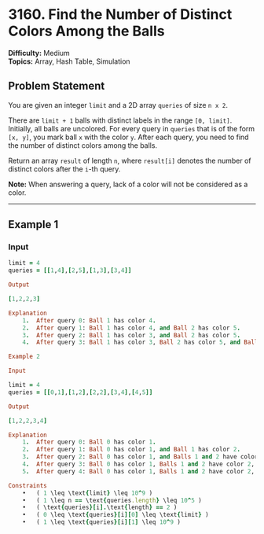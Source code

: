 # 3160. Find the Number of Distinct Colors Among the Balls

**Difficulty:** Medium  
**Topics:** Array, Hash Table, Simulation  

## Problem Statement

You are given an integer `limit` and a 2D array `queries` of size `n x 2`.

There are `limit + 1` balls with distinct labels in the range `[0, limit]`. Initially, all balls are uncolored. For every query in `queries` that is of the form `[x, y]`, you mark ball `x` with the color `y`. After each query, you need to find the number of distinct colors among the balls.

Return an array `result` of length `n`, where `result[i]` denotes the number of distinct colors after the `i`-th query.

**Note:** When answering a query, lack of a color will not be considered as a color.

---

## Example 1

### **Input**
```ruby
limit = 4
queries = [[1,4],[2,5],[1,3],[3,4]]

Output

[1,2,2,3]

Explanation
	1.	After query 0: Ball 1 has color 4.
	2.	After query 1: Ball 1 has color 4, and Ball 2 has color 5.
	3.	After query 2: Ball 1 has color 3, and Ball 2 has color 5.
	4.	After query 3: Ball 1 has color 3, Ball 2 has color 5, and Ball 3 has color 4.

Example 2

Input

limit = 4
queries = [[0,1],[1,2],[2,2],[3,4],[4,5]]

Output

[1,2,2,3,4]

Explanation
	1.	After query 0: Ball 0 has color 1.
	2.	After query 1: Ball 0 has color 1, and Ball 1 has color 2.
	3.	After query 2: Ball 0 has color 1, and Balls 1 and 2 have color 2.
	4.	After query 3: Ball 0 has color 1, Balls 1 and 2 have color 2, and Ball 3 has color 4.
	5.	After query 4: Ball 0 has color 1, Balls 1 and 2 have color 2, Ball 3 has color 4, and Ball 4 has color 5.

Constraints
	•	( 1 \leq \text{limit} \leq 10^9 )
	•	( 1 \leq n == \text{queries.length} \leq 10^5 )
	•	( \text{queries}[i].\text{length} == 2 )
	•	( 0 \leq \text{queries}[i][0] \leq \text{limit} )
	•	( 1 \leq \text{queries}[i][1] \leq 10^9 )
